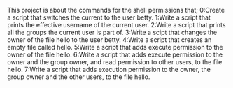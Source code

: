 This project is about the commands for the shell permissions that;
0:Create a script that switches the current to the user betty.
1:Write a script that prints the effective username of the current user.
2:Write a script that prints all the groups the current user is part of.
3:Write a scipt that changes the owner of the file hello to the user betty.
4:Write a script that creates an empty file called hello.
5:Write a script that adds execute permission to the owner of the file hello.
6:Write a script that adds execute permission to the owner and the group owner, and read permission to other users, to the file hello.
7:Write a script that adds execution permission to the owner, the group owner and the other users, to the file hello.
